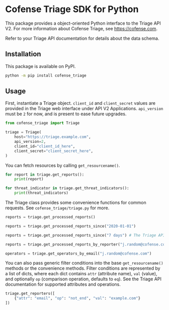 # Cofense Triage SDK for Python

This package provides a object-oriented Python interface to the Triage API V2.
For more information about Cofense Triage, see <https://cofense.com>.

Refer to your Triage API documentation for details about the data schema.

## Installation

This package is available on PyPI.

```sh
python -m pip install cofense_triage
```

## Usage

First, instantiate a Triage object. `client_id` and `client_secret` values are
provided in the Triage web interface under API V2 Applications. `api_version`
must be `2` for now, and is present to ease future upgrades.

```python
from cofense_triage import Triage

triage = Triage(
    host="https://triage.example.com",
    api_version=2,
    client_id="client_id_here",
    client_secret="client_secret_here",
)
```

You can fetch resources by calling `get_resourcename()`.

```python
for report in triage.get_reports():
    print(report)

for threat_indicator in triage.get_threat_indicators():
    print(threat_indicators)
```

The Triage class provides some convenience functions for common requests. See
`cofense_triage/triage.py` for more.

```python
reports = triage.get_processed_reports()

reports = triage.get_processed_reports_since("2020-01-01")

reports = triage.get_processed_reports_since("7 days") # The Triage API accepts any date format that Rails understands

reports = triage.get_processed_reports_by_reporter("j.random@cofense.com")

operators = triage.get_operators_by_email("j.random@cofense.com")
```

You can also pass generic filter conditions into the base `get_resourcename()`
methods or the convenience methods. Filter conditions are represented by a list
of dicts, where each dict contains `attr` (attribute name), `val` (value), and
optionally `op` (comparison operation, defaults to `eq`). See the Triage API
documentation for supported attributes and operations.

```python
triage.get_reporters([
    {"attr": "email", "op": "not_end", "val": "example.com"}
])
```
